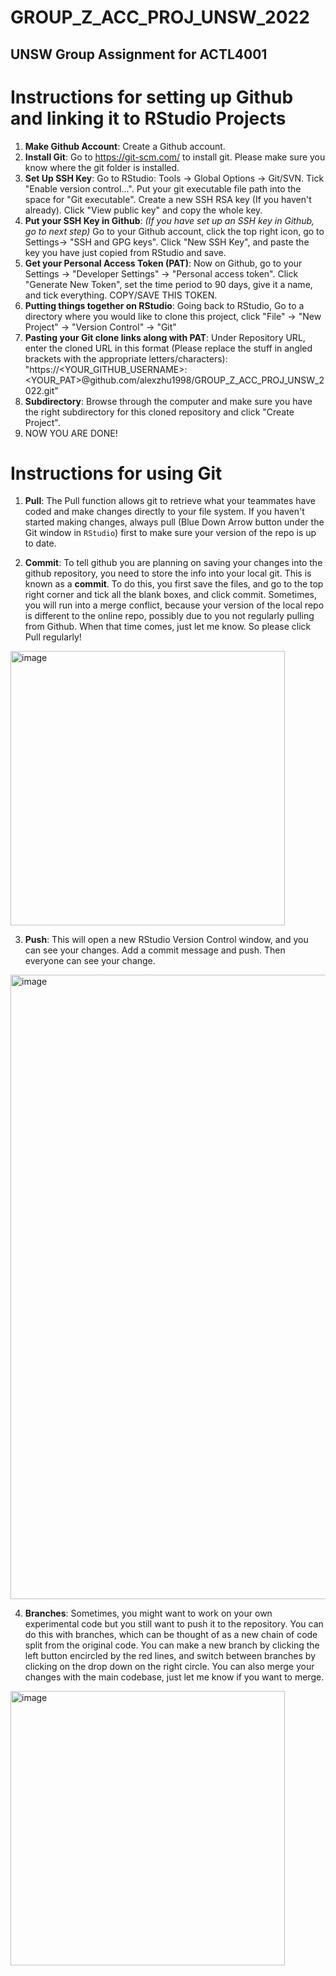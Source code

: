 # GROUP_Z_ACC_PROJ_UNSW_2022

## UNSW Group Assignment for ACTL4001


# Instructions for setting up Github and linking it to RStudio Projects
1. **Make Github Account**: Create a Github account.
2. **Install Git**: Go to https://git-scm.com/ to install git. Please make sure you know where the git folder is installed.
3. **Set Up SSH Key**: Go to RStudio: Tools -> Global Options -> Git/SVN. Tick "Enable version control...". Put your git executable file path into the space for "Git executable". Create a new SSH RSA key (If you haven't already). Click "View public key" and copy the whole key.
4. **Put your SSH Key in Github**: _(If you have set up an SSH key in Github, go to next step)_ Go to your Github account, click the top right icon, go to Settings-> "SSH and GPG keys". Click "New SSH Key", and paste the key you have just copied from RStudio and save.
5. **Get your Personal Access Token (PAT)**: Now on Github, go to your Settings -> "Developer Settings" -> "Personal access token". Click "Generate New Token", set the time period to 90 days, give it a name, and tick everything. COPY/SAVE THIS TOKEN.
6. **Putting things together on RStudio**: Going back to RStudio, Go to a directory where you would like to clone this project, click "File" -> "New Project" -> "Version Control" -> "Git"
7. **Pasting your Git clone links along with PAT**: Under Repository URL, enter the cloned URL in this format (Please replace the stuff in angled brackets with the appropriate letters/characters): "https://<YOUR_GITHUB_USERNAME>:<YOUR_PAT>@github.com/alexzhu1998/GROUP_Z_ACC_PROJ_UNSW_2022.git"
8. **Subdirectory**: Browse through the computer and make sure you have the right subdirectory for this cloned repository and click "Create Project".
9. NOW YOU ARE DONE!

# Instructions for using Git
1. **Pull**: The Pull function allows git to retrieve what your teammates have coded and make changes directly to your file system. If you haven't started making changes, always pull (Blue Down Arrow button under the Git window in `RStudio`) first to make sure your version of the repo is up to date.

2. **Commit**: To tell github you are planning on saving your changes into the github repository, you need to store the info into your local git. This is known as a **commit**. To do this, you first save the files, and go to the top right corner and tick all the blank boxes, and click commit. Sometimes, you will run into a merge conflict, because your version of the local repo is different to the online repo, possibly due to you not regularly pulling from Github. When that time comes, just let me know. So please click Pull regularly!
<img width="439" alt="image" src="https://user-images.githubusercontent.com/55743621/153742341-928c71c0-0075-493b-9a0b-22959386982c.png">

3. **Push**: This will open a new RStudio Version Control window, and you can see your changes. Add a commit message and push. Then everyone can see your change.
<img width="999" alt="image" src="https://user-images.githubusercontent.com/55743621/153742401-6cfeb1cb-7fd4-42df-9f9d-0142c836481c.png">

4. **Branches**: Sometimes, you might want to work on your own experimental code but you still want to push it to the repository. You can do this with branches, which can be thought of as a new chain of code split from the original code. You can make a new branch by clicking the left button encircled by the red lines, and switch between branches by clicking on the drop down on the right circle. You can also merge your changes with the main codebase, just let me know if you want to merge.
<img width="439" alt="image" src="https://user-images.githubusercontent.com/55743621/153742534-d73aca95-1764-4fe5-b982-c20f2d635874.png">
